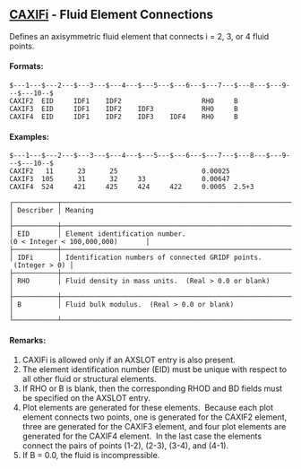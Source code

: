 ## [CAXIFi](https://help.hexagonmi.com/bundle/MSC_Nastran_2022.4/page/Nastran_Combined_Book/qrg/bulkc1/TOC.CAXIFi.xhtml) - Fluid Element Connections

Defines an axisymmetric fluid element that connects i = 2, 3, or 4 fluid points.

#### Formats:

```nastran
$---1---$---2---$---3---$---4---$---5---$---6---$---7---$---8---$---9---$---10--$
CAXIF2  EID     IDF1    IDF2                    RHO     B
CAXIF3  EID     IDF1    IDF2    IDF3            RHO     B
CAXIF4  EID     IDF1    IDF2    IDF3    IDF4    RHO     B
```

#### Examples:

```nastran
$---1---$---2---$---3---$---4---$---5---$---6---$---7---$---8---$---9---$---10--$
CAXIF2   11      23      25                     0.00025      
CAXIF3  105      31      32     33              0.00647      
CAXIF4  524     421     425     424     422     0.0005  2.5+3
```

```text
┌───────────┬──────────────────────────────────────────────────────────────────┐
│ Describer │ Meaning                                                          │
├───────────┼──────────────────────────────────────────────────────────────────┤
│ EID       │ Element identification number. (0 < Integer < 100,000,000)       │
├───────────┼──────────────────────────────────────────────────────────────────┤
│ IDFi      │ Identification numbers of connected GRIDF points.  (Integer > 0) │
├───────────┼──────────────────────────────────────────────────────────────────┤
│ RHO       │ Fluid density in mass units.  (Real > 0.0 or blank)              │
├───────────┼──────────────────────────────────────────────────────────────────┤
│ B         │ Fluid bulk modulus.  (Real > 0.0 or blank)                       │
└───────────┴──────────────────────────────────────────────────────────────────┘
```

#### Remarks:

1. CAXIFi is allowed only if an AXSLOT entry is also present.
2. The element identification number (EID) must be unique with respect to all other fluid or structural elements.
3. If RHO or B is blank, then the corresponding RHOD and BD fields must be specified on the AXSLOT entry.
4. Plot elements are generated for these elements.  Because each plot element connects two points, one is generated for the CAXIF2 element, three are generated for the CAXIF3 element, and four plot elements are generated for the CAXIF4 element.  In the last case the elements connect the pairs of points (1-2), (2-3), (3-4), and (4-1).
5. If B = 0.0, the fluid is incompressible.
